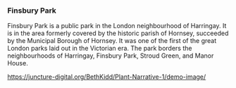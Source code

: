 <param ve-config
  title="Finsbury Park"
  author="Beth Kidd"
  banner="https://upload.wikimedia.org/wikipedia/commons/6/6a/Finsbury_Park_-_geograph.org.uk_-_1958772.jpg"
  layout="vertical">

### Finsbury Park
Finsbury Park is a public park in the London neighbourhood of Harringay. It is in the area formerly covered by the historic parish of Hornsey, succeeded by the Municipal Borough of Hornsey. It was one of the first of the great London parks laid out in the Victorian era. The park borders the neighbourhoods of Harringay, Finsbury Park, Stroud Green, and Manor House.
<param ve-image 
url="https://upload.wikimedia.org/wikipedia/commons/c/ce/Finsbury_Park_20171002_150908_%2849370508437%29.jpg"
label="Park Gates" 
description="South Gates of South Finsbury Park"
license="CC BY-SA 2.0">

https://juncture-digital.org/BethKidd/Plant-Narrative-1/demo-image/
